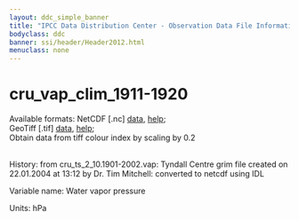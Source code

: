 ```yaml
---
layout: ddc_simple_banner
title: "IPCC Data Distribution Center - Observation Data File Information"
bodyclass: ddc
banner: ssi/header/Header2012.html
menuclass: none
---
```


<h1> cru_vap_clim_1911-1920 </h1>



Available formats: NetCDF [.nc]
      <a href="http://apps.ipcc-data.org/cgi-bin/downl/cru10_nc/cru_vap_clim_1911-1920.nc">data</a>,
      <a href="/help/formats.html#netcdf">help</a>; <br/>
      GeoTiff [.tif]
      <a href="http://apps.ipcc-data.org/cgi-bin/downl/cru10_zip/cru_vap_clim_1911-1920.zip">data</a>,
      <a href="/help/formats.html#geotif">help</a>;<br/>
      Obtain data from tiff colour index by scaling by 0.2 <br/>
       <br/>



History: from cru_ts_2_10.1901-2002.vap: Tyndall Centre grim file created on 22.01.2004 at 13:12 by Dr. Tim Mitchell: converted to netcdf using IDL <br/>



Variable name: Water vapor pressure <br/>



Units: hPa <br/>



